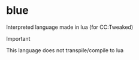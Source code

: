 # blue
Interpreted language made in lua (for CC:Tweaked)
> [!Important]
> This language does not transpile/compile to lua

<!-- ## Installation

1. Install blue language installer
```sh
wget https://raw.githubusercontent.com/LempekPL/blue/master/blub.lua
```
2. Install the language
```sh
blub install
```
Now you can use `blup new <name>` to create package or `blup execute <name.b>` to run file -->